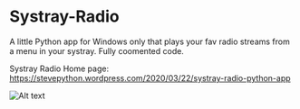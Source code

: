 # Systray-Radio
A little Python app for Windows only that plays your fav radio streams from a menu in your systray.
Fully coomented code.

Systray Radio Home page:
https://stevepython.wordpress.com/2020/03/22/systray-radio-python-app

![Alt text](https://stevepython.files.wordpress.com/2020/03/systray-radio-app-python-logo.png)
